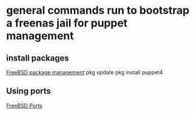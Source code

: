 # general commands run to bootstrap a freenas jail for puppet management
## install packages
[FreeBSD package management](https://www.freebsd.org/doc/en_US.ISO8859-1/books/handbook/pkgng-intro.html)
pkg update
pkg install puppet4


## Using ports
[FreeBSD Ports](https://www.freebsd.org/doc/en_US.ISO8859-1/books/handbook/ports-using.html)
